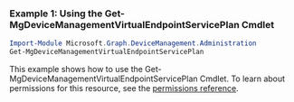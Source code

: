 ### Example 1: Using the Get-MgDeviceManagementVirtualEndpointServicePlan Cmdlet
```powershell
Import-Module Microsoft.Graph.DeviceManagement.Administration
Get-MgDeviceManagementVirtualEndpointServicePlan
```
This example shows how to use the Get-MgDeviceManagementVirtualEndpointServicePlan Cmdlet.
To learn about permissions for this resource, see the [permissions reference](/graph/permissions-reference).
